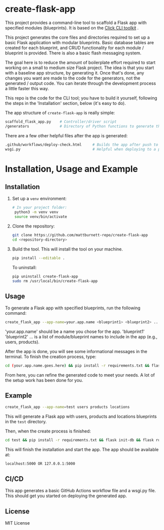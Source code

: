 # create-flask-app

This project provides a command-line tool to scaffold a Flask app with specified modules (blueprints). It is based on the [Click CLI toolkit](https://click.palletsprojects.com/en/stable/) . 

This project generates the core files and directories required to set up a basic Flask application with modular blueprints. Basic database tables are created for each blueprint, and CRUD functionality for each module / blueprint is provided. There is also a basic flash messaging system.

The goal here is to reduce the amount of boilerplate effort required to start working on a small to medium size Flask project. The idea is that you start with a baseline app structure, by generating it. Once that's done, any changes you want are made to the code for the generators, not the generated / output code. You can iterate through the development process a little faster this way.

This repo is the code for the CLI tool; you have to build it yourself, following the steps in the 'Installation' section, below (it's easy to do). 

The app structure of `create-flask-app` is really simple:
```bash
scaffold_flask_app.py    # Controller/driver script
/generators              # Directory of Python functions to generate the app files.
```

There are a few other helpful files after the app is generated:
```bash
.github/workflows/deploy-check.html     # Builds the app after push to main.
wsgi.py                                 # Helpful when deploying to a provider.

```

# Installation, Usage and Example

## Installation
1. Set up a `venv` environment:
   ```bash
   # In your project folder:
    python3 -m venv venv
    source venv/bin/activate
   ```
2. Clone the repository:
   ```bash
   git clone https://github.com/mattburnett-repo/create-flask-app
   cd <repository-directory>
    ```
3. Build the tool. This will install the tool on your machine.
   ```bash
   pip install --editable .
   ```
   To uninstall:
   ```bash
   pip uninstall create-flask-app
   sudo rm /usr/local/bin/create-flask-app
   ```
## Usage
To generate a Flask app with specified blueprints, run the following command:

  ```bash
  create_flask_app --app-name=your.app.name <blueprint1> <blueprint2> ...
  ```

  'your.app.name' should be a name you chose for the app.
  'blueprint1' 'blueprint2' ... is a list of module/blueprint names to include in the app (e.g., users, products).

  After the app is done, you will see some informational messages in the terminal. To finish the creation process, type:
  ```bash
  cd (your.app.name.goes.here) && pip install -r requirements.txt && flask init-db && flask run
  ```

  From here, you can refine the generated code to meet your needs. A lot of the setup work has been done for you.

## Example
  ```bash
  create_flask_app --app-name=test users products locations
  ```
  This will generate a Flask app with users, products and locations blueprints in the `test` directory.

  Then, when the create process is finished:
  ```bash
  cd test && pip install -r requirements.txt && flask init-db && flask run
  ```
  This will finish the installation and start the app. The app should be available at:
  ```bash
  localhost:5000 OR 127.0.0.1:5000
  ```

## CI/CD
This app generates a basic GitHub Actions workflow file and a wsgi.py file. This should get you started on deploying the generated app.

## License
MIT License
